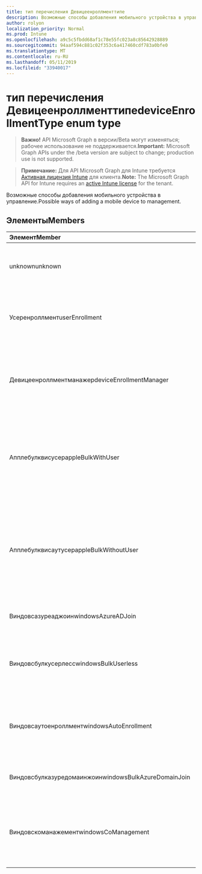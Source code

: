 ```yaml
---
title: тип перечисления Девицеенроллменттипе
description: Возможные способы добавления мобильного устройства в управление.
author: rolyon
localization_priority: Normal
ms.prod: Intune
ms.openlocfilehash: a9c5c5fbdd68af1c78e55fc023a8c85642928889
ms.sourcegitcommit: 94aaf594c881c02f353c6a417460cdf783a0bfe0
ms.translationtype: MT
ms.contentlocale: ru-RU
ms.lasthandoff: 05/11/2019
ms.locfileid: "33940017"
---
```

# <a name="deviceenrollmenttype-enum-type"></a><span data-ttu-id="1e21c-103">тип перечисления Девицеенроллменттипе</span><span class="sxs-lookup"><span data-stu-id="1e21c-103">deviceEnrollmentType enum type</span></span>

> <span data-ttu-id="1e21c-104">**Важно!** API Microsoft Graph в версии/Beta могут изменяться; рабочее использование не поддерживается.</span><span class="sxs-lookup"><span data-stu-id="1e21c-104">**Important:** Microsoft Graph APIs under the /beta version are subject to change; production use is not supported.</span></span>

> <span data-ttu-id="1e21c-105">**Примечание:** Для API Microsoft Graph для Intune требуется [Активная лицензия Intune](https://go.microsoft.com/fwlink/?linkid=839381) для клиента.</span><span class="sxs-lookup"><span data-stu-id="1e21c-105">**Note:** The Microsoft Graph API for Intune requires an [active Intune license](https://go.microsoft.com/fwlink/?linkid=839381) for the tenant.</span></span>

<span data-ttu-id="1e21c-106">Возможные способы добавления мобильного устройства в управление.</span><span class="sxs-lookup"><span data-stu-id="1e21c-106">Possible ways of adding a mobile device to management.</span></span>

## <a name="members"></a><span data-ttu-id="1e21c-107">Элементы</span><span class="sxs-lookup"><span data-stu-id="1e21c-107">Members</span></span>
|<span data-ttu-id="1e21c-108">Элемент</span><span class="sxs-lookup"><span data-stu-id="1e21c-108">Member</span></span>|<span data-ttu-id="1e21c-109">Значение</span><span class="sxs-lookup"><span data-stu-id="1e21c-109">Value</span></span>|<span data-ttu-id="1e21c-110">Описание</span><span class="sxs-lookup"><span data-stu-id="1e21c-110">Description</span></span>|
|:---|:---|:---|
|<span data-ttu-id="1e21c-111">unknown</span><span class="sxs-lookup"><span data-stu-id="1e21c-111">unknown</span></span>|<span data-ttu-id="1e21c-112">нуль</span><span class="sxs-lookup"><span data-stu-id="1e21c-112">0</span></span>|<span data-ttu-id="1e21c-113">Значение по умолчанию: тип регистрации не был собран.</span><span class="sxs-lookup"><span data-stu-id="1e21c-113">Default value, enrollment type was not collected.</span></span>|
|<span data-ttu-id="1e21c-114">Усеренроллмент</span><span class="sxs-lookup"><span data-stu-id="1e21c-114">userEnrollment</span></span>|<span data-ttu-id="1e21c-115">1,1</span><span class="sxs-lookup"><span data-stu-id="1e21c-115">1</span></span>|<span data-ttu-id="1e21c-116">Управляемая пользователями регистрация через канал BYOD.</span><span class="sxs-lookup"><span data-stu-id="1e21c-116">User driven enrollment through BYOD channel.</span></span>|
|<span data-ttu-id="1e21c-117">Девицеенроллментманажер</span><span class="sxs-lookup"><span data-stu-id="1e21c-117">deviceEnrollmentManager</span></span>|<span data-ttu-id="1e21c-118">2</span><span class="sxs-lookup"><span data-stu-id="1e21c-118">2</span></span>|<span data-ttu-id="1e21c-119">Регистрация пользователей с помощью учетной записи менеджера регистрации устройств.</span><span class="sxs-lookup"><span data-stu-id="1e21c-119">User enrollment with a device enrollment manager account.</span></span>|
|<span data-ttu-id="1e21c-120">Апплебулквисусер</span><span class="sxs-lookup"><span data-stu-id="1e21c-120">appleBulkWithUser</span></span>|<span data-ttu-id="1e21c-121">4</span><span class="sxs-lookup"><span data-stu-id="1e21c-121">3</span></span>|<span data-ttu-id="1e21c-122">Массовая регистрация Apple с задачей пользователя.</span><span class="sxs-lookup"><span data-stu-id="1e21c-122">Apple bulk enrollment with user challenge.</span></span> <span data-ttu-id="1e21c-123">(Предотвращение выполнения данных, Apple Configurator)</span><span class="sxs-lookup"><span data-stu-id="1e21c-123">(DEP, Apple Configurator)</span></span>|
|<span data-ttu-id="1e21c-124">Апплебулквисаутусер</span><span class="sxs-lookup"><span data-stu-id="1e21c-124">appleBulkWithoutUser</span></span>|<span data-ttu-id="1e21c-125">SP4</span><span class="sxs-lookup"><span data-stu-id="1e21c-125">4</span></span>|<span data-ttu-id="1e21c-126">Массовая регистрация Apple без задачи пользователя.</span><span class="sxs-lookup"><span data-stu-id="1e21c-126">Apple bulk enrollment without user challenge.</span></span> <span data-ttu-id="1e21c-127">(Предотвращение выполнения данных, Apple Configurator, Mobile config)</span><span class="sxs-lookup"><span data-stu-id="1e21c-127">(DEP, Apple Configurator, Mobile Config)</span></span>|
|<span data-ttu-id="1e21c-128">Виндовсазуреаджоин</span><span class="sxs-lookup"><span data-stu-id="1e21c-128">windowsAzureADJoin</span></span>|<span data-ttu-id="1e21c-129">17:00</span><span class="sxs-lookup"><span data-stu-id="1e21c-129">5</span></span>|<span data-ttu-id="1e21c-130">Присоединение к Windows 10 Azure AD.</span><span class="sxs-lookup"><span data-stu-id="1e21c-130">Windows 10 Azure AD Join.</span></span>|
|<span data-ttu-id="1e21c-131">Виндовсбулкусерлесс</span><span class="sxs-lookup"><span data-stu-id="1e21c-131">windowsBulkUserless</span></span>|<span data-ttu-id="1e21c-132">6 </span><span class="sxs-lookup"><span data-stu-id="1e21c-132">6</span></span>|<span data-ttu-id="1e21c-133">Массовая регистрация Windows 10 с помощью ICD с помощью сертификата.</span><span class="sxs-lookup"><span data-stu-id="1e21c-133">Windows 10 Bulk enrollment through ICD with certificate.</span></span>|
|<span data-ttu-id="1e21c-134">Виндовсаутоенроллмент</span><span class="sxs-lookup"><span data-stu-id="1e21c-134">windowsAutoEnrollment</span></span>|<span data-ttu-id="1e21c-135">7 </span><span class="sxs-lookup"><span data-stu-id="1e21c-135">7</span></span>|<span data-ttu-id="1e21c-136">Автоматическая регистрация в Windows 10.</span><span class="sxs-lookup"><span data-stu-id="1e21c-136">Windows 10 automatic enrollment.</span></span> <span data-ttu-id="1e21c-137">(Добавление рабочей учетной записи)</span><span class="sxs-lookup"><span data-stu-id="1e21c-137">(Add work account)</span></span>|
|<span data-ttu-id="1e21c-138">Виндовсбулказуредомаинжоин</span><span class="sxs-lookup"><span data-stu-id="1e21c-138">windowsBulkAzureDomainJoin</span></span>|<span data-ttu-id="1e21c-139">8 </span><span class="sxs-lookup"><span data-stu-id="1e21c-139">8</span></span>|<span data-ttu-id="1e21c-140">Массовый присоединение к Windows 10 Azure AD.</span><span class="sxs-lookup"><span data-stu-id="1e21c-140">Windows 10 bulk Azure AD Join.</span></span>|
|<span data-ttu-id="1e21c-141">Виндовскоманажемент</span><span class="sxs-lookup"><span data-stu-id="1e21c-141">windowsCoManagement</span></span>|<span data-ttu-id="1e21c-142">9 </span><span class="sxs-lookup"><span data-stu-id="1e21c-142">9</span></span>|<span data-ttu-id="1e21c-143">Управление с помощью Windows 10 инициировано с помощью автопилота или групповой политики.</span><span class="sxs-lookup"><span data-stu-id="1e21c-143">Windows 10 Co-Management triggered by AutoPilot or Group Policy.</span></span>|




